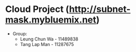 # Cloud Project (http://subnet-mask.mybluemix.net)

* Group:
  * Leung Chun Wa - 11489838
  * Tang Lap Man - 11287675